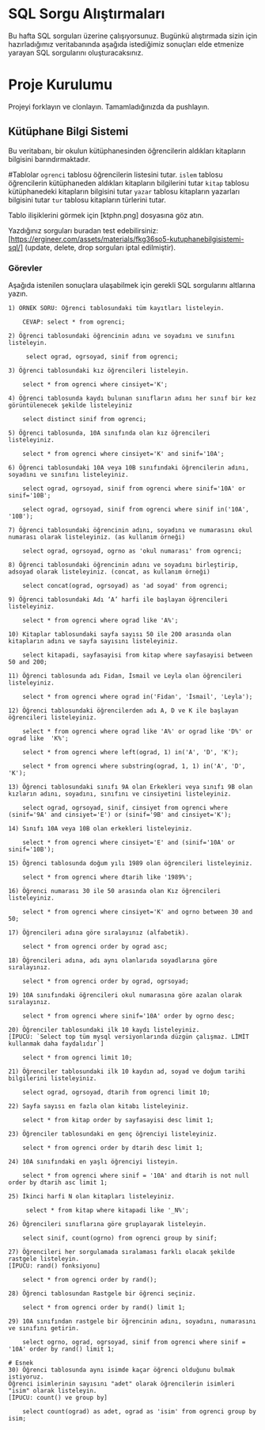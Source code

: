 # SQL Sorgu Alıştırmaları

Bu hafta SQL sorguları üzerine çalışıyorsunuz. Bugünkü alıştırmada sizin için hazırladığımız veritabanında aşağıda istediğimiz sonuçları elde etmenize yarayan SQL sorgularını oluşturacaksınız.

# Proje Kurulumu
Projeyi forklayın ve clonlayın. Tamamladığınızda da pushlayın.

## Kütüphane Bilgi Sistemi

Bu veritabanı, bir okulun kütüphanesinden öğrencilerin aldıkları kitapların bilgisini barındırmaktadır.

#Tablolar 
`ogrenci` tablosu öğrencilerin listesini tutar.
`islem` tablosu öğrencilerin kütüphaneden aldıkları kitapların bilgilerini tutar
`kitap` tablosu kütüphanedeki kitapların bilgisini tutar
`yazar` tablosu kitapların yazarları bilgisini tutar
`tur` tablosu kitapların türlerini tutar.

Tablo ilişiklerini görmek için [ktphn.png] dosyasına göz atın.

Yazdığınız sorguları buradan test edebilirsiniz: [https://ergineer.com/assets/materials/fkg36so5-kutuphanebilgisistemi-sql/] (update, delete, drop sorguları iptal edilmiştir).

### Görevler

Aşağıda istenilen sonuçlara ulaşabilmek için gerekli SQL sorgularını altlarına yazın. 


	1) ÖRNEK SORU: Öğrenci tablosundaki tüm kayıtları listeleyin.
	
		CEVAP: select * from ogrenci;
	
	2) Öğrenci tablosundaki öğrencinin adını ve soyadını ve sınıfını listeleyin.
	    
         select ograd, ogrsoyad, sinif from ogrenci;
	
	3) Öğrenci tablosundaki kız öğrencileri listeleyin. 
	
        select * from ogrenci where cinsiyet='K';

	4) Öğrenci tablosunda kaydı bulunan sınıfların adını her sınıf bir kez görüntülenecek şekilde listeleyiniz
	    
        select distinct sinif from ogrenci;
	
	5) Öğrenci tablosunda, 10A sınıfında olan kız öğrencileri listeleyiniz.
	
	    select * from ogrenci where cinsiyet='K' and sinif='10A';

	6) Öğrenci tablosundaki 10A veya 10B sınıfındaki öğrencilerin adını, soyadını ve sınıfını listeleyiniz.
	
	    select ograd, ogrsoyad, sinif from ogrenci where sinif='10A' or sinif='10B'; 
	
        select ograd, ogrsoyad, sinif from ogrenci where sinif in('10A', '10B');

	7) Öğrenci tablosundaki öğrencinin adını, soyadını ve numarasını okul numarası olarak listeleyiniz. (as kullanım örneği)
	
	    select ograd, ogrsoyad, ogrno as 'okul numarası' from ogrenci;

	8) Öğrenci tablosundaki öğrencinin adını ve soyadını birleştirip, adsoyad olarak listeleyiniz. (concat, as kullanım örneği)
	
        select concat(ograd, ogrsoyad) as 'ad soyad' from ogrenci;
	
	9) Öğrenci tablosundaki Adı ‘A’ harfi ile başlayan öğrencileri listeleyiniz.
	
        select * from ogrenci where ograd like 'A%';	
	
	10) Kitaplar tablosundaki sayfa sayısı 50 ile 200 arasında olan kitapların adını ve sayfa sayısını listeleyiniz.

        select kitapadi, sayfasayisi from kitap where sayfasayisi between 50 and 200;

	11) Öğrenci tablosunda adı Fidan, İsmail ve Leyla olan öğrencileri listeleyiniz.
	
        select * from ogrenci where ograd in('Fidan', 'İsmail', 'Leyla');

	12) Öğrenci tablosundaki öğrencilerden adı A, D ve K ile başlayan öğrencileri listeleyiniz.
	
        select * from ogrenci where ograd like 'A%' or ograd like 'D%' or ograd like  'K%';

        select * from ogrenci where left(ograd, 1) in('A', 'D', 'K');

        select * from ogrenci where substring(ograd, 1, 1) in('A', 'D', 'K');

	13) Öğrenci tablosundaki sınıfı 9A olan Erkekleri veya sınıfı 9B olan kızların adını, soyadını, sınıfını ve cinsiyetini listeleyiniz.
	
	    select ograd, ogrsoyad, sinif, cinsiyet from ogrenci where (sinif='9A' and cinsiyet='E') or (sinif='9B' and cinsiyet='K');

	14) Sınıfı 10A veya 10B olan erkekleri listeleyiniz.
	
        select * from ogrenci where cinsiyet='E' and (sinif='10A' or sinif='10B');
	
	15) Öğrenci tablosunda doğum yılı 1989 olan öğrencileri listeleyiniz.
	
	    select * from ogrenci where dtarih like '1989%';

	16) Öğrenci numarası 30 ile 50 arasında olan Kız öğrencileri listeleyiniz.
	
	    select * from ogrenci where cinsiyet='K' and ogrno between 30 and 50;

	17) Öğrencileri adına göre sıralayınız (alfabetik).
	
	    select * from ogrenci order by ograd asc;

	18) Öğrencileri adına, adı aynı olanlarıda soyadlarına göre sıralayınız.
	
	    select * from ogrenci order by ograd, ogrsoyad;

	19) 10A sınıfındaki öğrencileri okul numarasına göre azalan olarak sıralayınız.
	
	    select * from ogrenci where sinif='10A' order by ogrno desc;

	20) Öğrenciler tablosundaki ilk 10 kaydı listeleyiniz.
	[İPUCU: `Select top tüm mysql versiyonlarında düzgün çalışmaz. LİMİT kullanmak daha faydalıdır`]
	    
        select * from ogrenci limit 10;

	21) Öğrenciler tablosundaki ilk 10 kaydın ad, soyad ve doğum tarihi bilgilerini listeleyiniz.
	
	    select ograd, ogrsoyad, dtarih from ogrenci limit 10;

	22) Sayfa sayısı en fazla olan kitabı listeleyiniz.
	
	    select * from kitap order by sayfasayisi desc limit 1;

	23) Öğrenciler tablosundaki en genç öğrenciyi listeleyiniz.
	
        select * from ogrenci order by dtarih desc limit 1;
	
	24) 10A sınıfındaki en yaşlı öğrenciyi listeyin.
	
	    select * from ogrenci where sinif = '10A' and dtarih is not null order by dtarih asc limit 1;

	25) İkinci harfi N olan kitapları listeleyiniz.
	
	     select * from kitap where kitapadi like '_N%';

	26) Öğrencileri sınıflarına göre gruplayarak listeleyin.
	
	    select sinif, count(ogrno) from ogrenci group by sinif;

	27) Öğrencileri her sorgulamada sıralaması farklı olacak şekilde rastgele listeleyin. 
	[İPUCU: rand() fonksiyonu]
	
        select * from ogrenci order by rand();
	
	28) Öğrenci tablosundan Rastgele bir öğrenci seçiniz.
	
        select * from ogrenci order by rand() limit 1;
	
	29) 10A sınıfından rastgele bir öğrencinin adını, soyadını, numarasını ve sınıfını getirin.
	    
        select ogrno, ograd, ogrsoyad, sinif from ogrenci where sinif = '10A' order by rand() limit 1;
	
	# Esnek
	30) Öğrenci tablosunda aynı isimde kaçar öğrenci olduğunu bulmak istiyoruz. 
	Öğrenci isimlerinin sayısını "adet" olarak öğrencilerin isimleri "isim" olarak listeleyin. 
	[İPUCU: count() ve group by]

        select count(ograd) as adet, ograd as 'isim' from ogrenci group by isim;